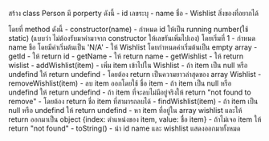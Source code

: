 สร้าง class Person มี porperty ดังนี้
    - id เลขระบุ
    - name ชื่อ
    - Wishlist สิ่งของที่อยากได้

โดยที่ method ดังนี้
    - constructor(name)
        - กำหนด id ให้เป็น running number(ใช้ static) (แบบว่า ไม่ต้องรับมาค่ามาจาก constructor ให้เลขรันเพิ่มไปเอง) โดยเริ่มที่ 1
        - กำหนด name ชือ โดยมีค่าเริ่มต้นเป็น 'N/A'
        - ให้ Wishlist  โดยกำหนดค่าเริ่มต้นเป็น empty array
    - getId 
        - ให้ return id
    - getName
        - ให้ return name
    - getWishlist
        - ให้ return wislist
    - addWishlist(item)
        - เพิ่ม item เข้าไปใน Wishlist
        - ถ้า item เป็น null หรือ undefind ให้ return undefind
        - โดยต้อง return เป็นความยาวล่าสุดของ array Wishlist
    - removeWishlist(item)
        - ลบ item ออกโดยใช้ ชื่อ item 
        - ถ้า item เป็น null หรือ undefind ให้ return undefind
        - ถ้า item ที่จะลบไม่มีอยู่จริงให้ return "not found to remove"
        - โดยต้อง return ชื่อ item ที่สามารถลบได้
    - findWishlist(item)
        - ถ้า item เป็น null หรือ undefind ให้ return undefind
        - หา item ที่อยู่ใน array wishlist และให้ return ออกมาเป็น object {index: ตำแหน่งของ item, value: ชื่อ item}
        - ถ้าไม่เจอ item ให้ return "not found"
    - toString()
        - นำ id name และ wishlist แสดงออกมาทั้งหมด